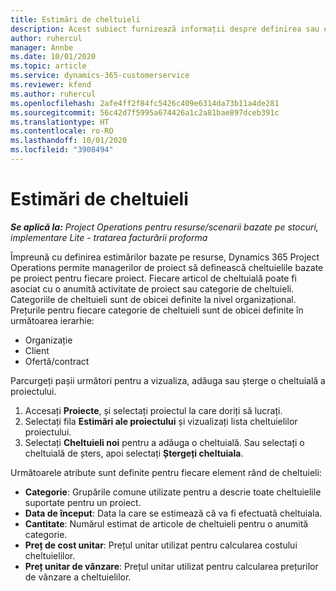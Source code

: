 ```yaml
---
title: Estimări de cheltuieli
description: Acest subiect furnizează informații despre definirea sau estimarea cheltuielilor bazate pe proiecte.
author: ruhercul
manager: Annbe
ms.date: 10/01/2020
ms.topic: article
ms.service: dynamics-365-customerservice
ms.reviewer: kfend
ms.author: ruhercul
ms.openlocfilehash: 2afe4ff2f84fc5426c409e6314da73b11a4de281
ms.sourcegitcommit: 56c42d7f5995a674426a1c2a81bae897dceb391c
ms.translationtype: HT
ms.contentlocale: ro-RO
ms.lasthandoff: 10/01/2020
ms.locfileid: "3908494"
---
```

# <a name="expense-estimates"></a>Estimări de cheltuieli
_**Se aplică la:** Project Operations pentru resurse/scenarii bazate pe stocuri, implementare Lite - tratarea facturării proforma_

Împreună cu definirea estimărilor bazate pe resurse, Dynamics 365 Project Operations permite managerilor de proiect să definească cheltuielile bazate pe proiect pentru fiecare proiect. Fiecare articol de cheltuială poate fi asociat cu o anumită activitate de proiect sau categorie de cheltuieli. Categoriile de cheltuieli sunt de obicei definite la nivel organizațional. Prețurile pentru fiecare categorie de cheltuieli sunt de obicei definite în următoarea ierarhie:

- Organizație
- Client
- Ofertă/contract

Parcurgeți pașii următori pentru a vizualiza, adăuga sau șterge o cheltuială a proiectului.

1. Accesați **Proiecte**, și selectați proiectul la care doriți să lucrați.
2. Selectați fila **Estimări ale proiectului** și vizualizați lista cheltuielilor proiectului.
3. Selectați **Cheltuieli noi** pentru a adăuga o cheltuială. Sau selectați o cheltuială de șters, apoi selectați **Ștergeți cheltuiala**.

Următoarele atribute sunt definite pentru fiecare element rând de cheltuieli:

- **Categorie**: Grupările comune utilizate pentru a descrie toate cheltuielile suportate pentru un proiect.
- **Data de început**: Data la care se estimează că va fi efectuată cheltuiala.
- **Cantitate**: Numărul estimat de articole de cheltuieli pentru o anumită categorie.
- **Preț de cost unitar**: Prețul unitar utilizat pentru calcularea costului cheltuielilor.
- **Preț unitar de vânzare**: Prețul unitar utilizat pentru calcularea prețurilor de vânzare a cheltuielilor.

